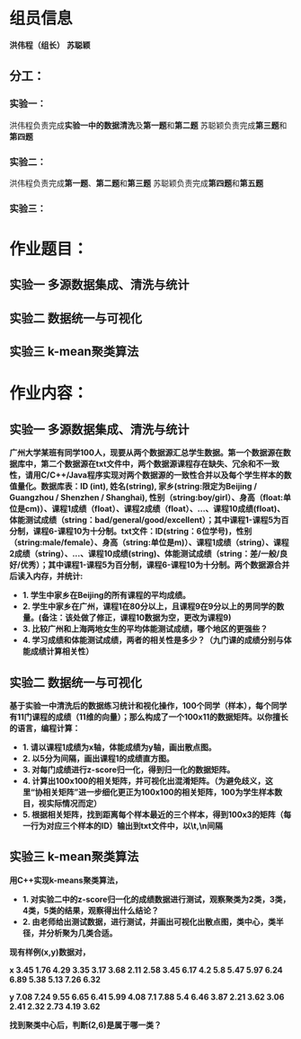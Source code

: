 # 组员信息
**洪伟程（组长）**
**苏聪颖**
## 分工：
### 实验一：
洪伟程负责完成**实验一中的数据清洗**及**第一题**和**第二题**
苏聪颖负责完成**第三题**和**第四题**
### 实验二：
洪伟程负责完成**第一题**、**第二题**和**第三题**
苏聪颖负责完成**第四题**和**第五题**
### 实验三：

# 作业题目：
## 实验一 多源数据集成、清洗与统计
## 实验二 数据统一与可视化
## 实验三 k-mean聚类算法
# 作业内容：
## 实验一 多源数据集成、清洗与统计
 **广州大学某班有同学100人，现要从两个数据源汇总学生数据。第一个数据源在数据库中，第二个数据源在txt文件中，两个数据源课程存在缺失、冗余和不一致性，请用C/C++/Java程序实现对两个数据源的一致性合并以及每个学生样本的数值量化。数据库表：ID (int), 姓名(string), 家乡(string:限定为Beijing / Guangzhou / Shenzhen / Shanghai), 性别（string:boy/girl）、身高（float:单位是cm)）、课程1成绩（float）、课程2成绩（float）、...、课程10成绩(float)、体能测试成绩（string：bad/general/good/excellent）；其中课程1-课程5为百分制，课程6-课程10为十分制。txt文件：ID(string：6位学号)，性别（string:male/female）、身高（string:单位是m)）、课程1成绩（string）、课程2成绩（string）、...、课程10成绩(string)、体能测试成绩（string：差/一般/良好/优秀）；其中课程1-课程5为百分制，课程6-课程10为十分制。两个数据源合并后读入内存，并统计:**

- **1. 学生中家乡在Beijing的所有课程的平均成绩。**
- **2. 学生中家乡在广州，课程1在80分以上，且课程9在9分以上的男同学的数量。(备注：该处做了修正，课程10数据为空，更改为课程9)**
- **3. 比较广州和上海两地女生的平均体能测试成绩，哪个地区的更强些？**
- **4. 学习成绩和体能测试成绩，两者的相关性是多少？（九门课的成绩分别与体能成绩计算相关性）**
## 实验二 数据统一与可视化
**基于实验一中清洗后的数据练习统计和视化操作，100个同学（样本），每个同学有11门课程的成绩（11维的向量）；那么构成了一个100x11的数据矩阵。以你擅长的语言，编程计算：**

- **1. 请以课程1成绩为x轴，体能成绩为y轴，画出散点图。**
- **2. 以5分为间隔，画出课程1的成绩直方图。**
- **3. 对每门成绩进行z-score归一化，得到归一化的数据矩阵。**
- **4. 计算出100x100的相关矩阵，并可视化出混淆矩阵。（为避免歧义，这里“协相关矩阵”进一步细化更正为100x100的相关矩阵，100为学生样本数目，视实际情况而定）**
- **5. 根据相关矩阵，找到距离每个样本最近的三个样本，得到100x3的矩阵（每一行为对应三个样本的ID）输出到txt文件中，以\t,\n间隔**

## 实验三 k-mean聚类算法
**用C++实现k-means聚类算法，**

- **1. 对实验二中的z-score归一化的成绩数据进行测试，观察聚类为2类，3类，4类，5类的结果，观察得出什么结论？**
- **2. 由老师给出测试数据，进行测试，并画出可视化出散点图，类中心，类半径，并分析聚为几类合适。**
 
**现有样例(x,y)数据对，**

**x	3.45	1.76	4.29	3.35	3.17	3.68	2.11	2.58	3.45	6.17	4.2	    5.8     5.47	5.97	6.24	6.89	5.38	5.13	7.26	6.32**

**y	7.08	7.24	9.55	6.65	6.41	5.99	4.08	7.1	    7.88	5.4	    6.46	3.87	2.21	3.62	3.06	2.41	2.32	2.73	4.19	3.62**

**找到聚类中心后，判断(2,6)是属于哪一类？**